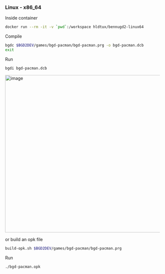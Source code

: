 ### Linux - x86_64

Inside container 
```bash
docker run --rm -it -v `pwd`:/workspace hldtux/bennugd2-linux64
```

Compile
```bash
bgdc $BGD2DEV/games/bgd-pacman/bgd-pacman.prg -o bgd-pacman.dcb
exit
```

Run
```bash
bgdi bgd-pacman.dcb
```

<img width="640" height="514" alt="image" src="https://github.com/user-attachments/assets/c386b52f-2656-4516-8b1b-491c611d22db" />


or build an opk file


```bash
build-opk.sh $BGD2DEV/games/bgd-pacman/bgd-pacman.prg
```

Run
```bash
./bgd-pacman.opk
```